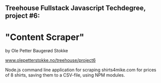 ## Treehouse Fullstack Javascript Techdegree, project #6: 
# "Content Scraper"

by Ole Petter Baugerød Stokke

www.olepetterstokke.no/treehouse/project6

Node.js command line application for scraping
shirts4mike.com for prices of 8 shirts, saving
them to a CSV-file, using NPM modules.
